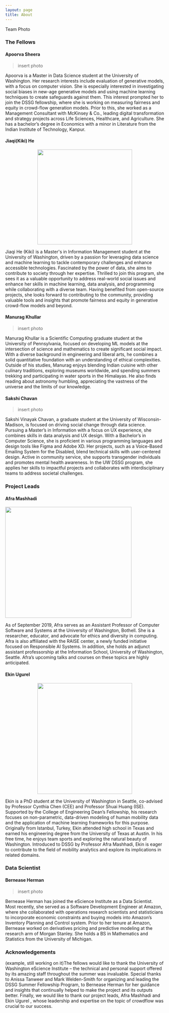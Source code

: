 ```yaml
---
layout: page
title: About
---
```


Team Photo

### The Fellows

#### Apoorva Sheera

> insert photo

Apoorva is a Master in Data Science student at the University of Washington. Her research interests include evaluation of generative models, with a focus on computer vision. She is especially interested in investigating social biases in new-age generative models and using machine learning techniques to create safeguards against them. This interest prompted her to join the DSSG fellowship, where she is working on measuring fairness and equity in crowd-flow generation models. Prior to this, she worked as a Management Consultant with McKinsey & Co., leading digital transformation and strategy projects across Life Sciences, Healthcare, and Agriculture. She has a bachelor’s degree in Economics with a minor in Literature from the Indian Institute of Technology, Kanpur. 

#### Jiaqi(Kiki) He 

<div style="text-align: center;">
<img src="{{ site.url }}{{ site.baseurl }}/assets/img/kiki.jpg" style="width: 300px; height: 300px;">
</div>

Jiaqi He (Kiki) is a Master's in Information Management student at the University of Washington, driven by a passion for leveraging data science and machine learning to tackle contemporary challenges and enhance accessible technologies. Fascinated by the power of data, she aims to contribute to society through her expertise. Thrilled to join this program, she sees it as a valuable opportunity to address real-world social issues and enhance her skills in machine learning, data analysis, and programming while collaborating with a diverse team. Having benefited from open-source projects, she looks forward to contributing to the community, providing valuable tools and insights that promote fairness and equity in generative crowd-flow models and beyond.


#### Manurag Khullar

> insert photo

Manurag Khullar is a Scientific Computing graduate student at the University of Pennsylvania, focused on developing ML models at the intersection of science and mathematics to create significant social impact. With a diverse background in engineering and liberal arts, he combines a solid quantitative foundation with an understanding of ethical complexities. Outside of his studies, Manurag enjoys blending Indian cuisine with other culinary traditions, exploring museums worldwide, and spending summers trekking and participating in water sports in the Himalayas. He also finds reading about astronomy humbling, appreciating the vastness of the universe and the limits of our knowledge.

#### Sakshi Chavan

> insert photo

Sakshi Vinayak Chavan, a graduate student at the University of Wisconsin-Madison, is focused on driving social change through data science. Pursuing a Master’s in Information with a focus on UX experience, she combines skills in data analysis and UX design. With a Bachelor’s in Computer Science, she is proficient in various programming languages and design tools like Figma and Adobe XD. Her projects, such as a Voice-Based Emailing System for the Disabled, blend technical skills with user-centered design. Active in community service, she supports transgender individuals and promotes mental health awareness. In the UW DSSG program, she applies her skills to impactful projects and collaborates with interdisciplinary teams to address societal challenges.

### Project Leads

#### Afra Mashhadi


<img src="{{ site.url }}{{ site.baseurl }}/assets/img/afra.jpg" style="width: 400px; height: 350px;">


As of September 2019, Afra serves as an Assistant Professor of Computer Software and Systems at the University of Washington, Bothell. She is a researcher, educator, and advocate for ethics and diversity in computing. Afra is also affiliated with the RAISE center, a newly funded initiative focused on Responsible AI Systems. In addition, she holds an adjunct assistant professorship at the Information School, University of Washington, Seattle. Afra’s upcoming talks and courses on these topics are highly anticipated.



#### Ekin Ugurel

<div style="text-align: center;">
<img src="{{ site.url }}{{ site.baseurl }}/assets/img/ekin.jpg" style="width: 300px; height: 350px;">
</div>

Ekin is a PhD student at the University of Washington in Seattle, co-advised by Professor Cynthia Chen (CEE) and Professor Shuai Huang (ISE). Supported by the College of Engineering Dean’s Fellowship, his research focuses on non-parametric, data-driven modeling of human mobility data and the application of machine learning frameworks for this purpose. Originally from Istanbul, Turkey, Ekin attended high school in Texas and earned his engineering degree from the University of Texas at Austin. In his free time, he enjoys team sports and exploring the natural beauty of Washington. Introduced to DSSG by Professor Afra Mashhadi, Ekin is eager to contribute to the field of mobility analytics and explore its implications in related domains.

### Data Scientist 

#### Bernease Herman

>insert photo

Bernease Herman has joined the eScience Institute as a Data Scientist. Most recently, she served as a Software Development Engineer at Amazon, where she collaborated with operations research scientists and statisticians to incorporate economic constraints and buying models into Amazon’s Inventory Planning and Control system. Prior to her tenure at Amazon, Bernease worked on derivatives pricing and predictive modeling at the research arm of Morgan Stanley. She holds a BS in Mathematics and Statistics from the University of Michigan.

### Acknowledgements

(example, still working on it)The fellows would like to thank the University of Washington eScience Institute – the technical and personal support offered by its amazing staff throughout the summer was invaluable. Special thanks to Anissa Tanweer and Mark Welden-Smith for organizing and leading the DSSG Summer Fellowship Program, to Bernease Herman for her guidance and insights that continually helped to make the project and its outputs better.  Finally, we would like to thank our project leads, Afra Mashhadi and Ekin Ugurel , whose leadership and expertise on the topic of crowdflow was crucial to our success.

